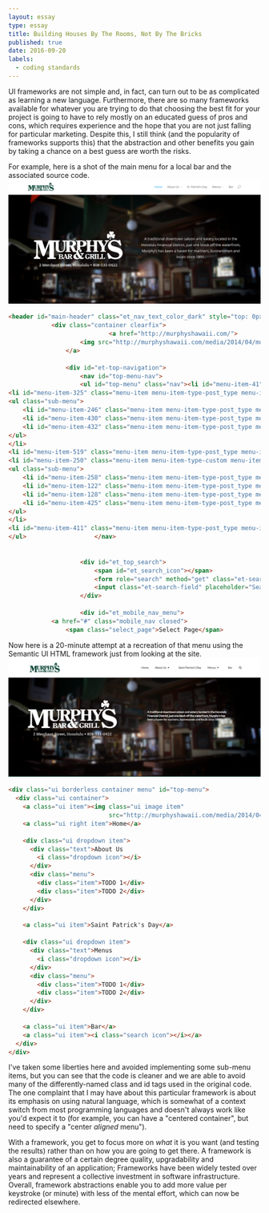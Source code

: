 ```yaml
---
layout: essay
type: essay
title: Building Houses By The Rooms, Not By The Bricks
published: true
date: 2016-09-20
labels:
  - coding standards
---
```

UI frameworks are not simple and, in fact, can turn out to be as complicated as learning a new language. Furthermore, there are so many frameworks available for whatever you are trying to do that choosing the best fit for your project is going to have to rely mostly on an educated guess of pros and cons, which requires experience and the hope that you are not just falling for particular marketing. Despite this, I still think (and the popularity of frameworks supports this) that the abstraction and other benefits you gain by taking a chance on a best guess are worth the risks.


For example, here is a shot of the main menu for a local bar and the associated source code.
<img class="ui big centered image" src="../images/murphysbar_real.png">

``` html
<header id="main-header" class="et_nav_text_color_dark" style="top: 0px;">
			<div class="container clearfix">
							<a href="http://murphyshawaii.com/">
					<img src="http://murphyshawaii.com/media/2014/04/murphyshawaii.png" alt="Murphy’s Bar and Grill" id="logo">
				</a>

				<div id="et-top-navigation">
					<nav id="top-menu-nav">
					<ul id="top-menu" class="nav"><li id="menu-item-41" class="menu-item menu-item-type-post_type menu-item-object-page current-menu-item page_item page-item-20 current_page_item menu-item-41"><a href="http://murphyshawaii.com/">Home</a></li>
<li id="menu-item-325" class="menu-item menu-item-type-post_type menu-item-object-page menu-item-has-children menu-item-325"><a href="http://murphyshawaii.com/about-us/">About Us</a>
<ul class="sub-menu">
	<li id="menu-item-246" class="menu-item menu-item-type-post_type menu-item-object-page menu-item-246"><a href="http://murphyshawaii.com/welcome/getting-hereparking/">Getting Here/Parking</a></li>
	<li id="menu-item-430" class="menu-item menu-item-type-post_type menu-item-object-page menu-item-430"><a href="http://murphyshawaii.com/catering-and-private-events/">Catering and Private Events</a></li>
	<li id="menu-item-432" class="menu-item menu-item-type-post_type menu-item-object-page menu-item-432"><a href="http://murphyshawaii.com/upcoming-events/">Upcoming Events</a></li>
</ul>
</li>
<li id="menu-item-519" class="menu-item menu-item-type-post_type menu-item-object-page menu-item-519"><a href="http://murphyshawaii.com/st-patricks-day/">St. Patrick’s Day</a></li>
<li id="menu-item-250" class="menu-item menu-item-type-custom menu-item-object-custom menu-item-has-children menu-item-250"><a>Menus</a>
<ul class="sub-menu">
	<li id="menu-item-258" class="menu-item menu-item-type-post_type menu-item-object-page menu-item-258"><a href="http://murphyshawaii.com/weekly-specials/">Weekly Specials</a></li>
	<li id="menu-item-122" class="menu-item menu-item-type-post_type menu-item-object-page menu-item-122"><a href="http://murphyshawaii.com/lunch-menu/">Lunch Menu</a></li>
	<li id="menu-item-128" class="menu-item menu-item-type-post_type menu-item-object-page menu-item-128"><a href="http://murphyshawaii.com/dinner-menu/">Dinner Menu</a></li>
	<li id="menu-item-425" class="menu-item menu-item-type-post_type menu-item-object-page menu-item-425"><a href="http://murphyshawaii.com/desserts/">Desserts</a></li>
</ul>
</li>
<li id="menu-item-411" class="menu-item menu-item-type-post_type menu-item-object-page menu-item-411"><a href="http://murphyshawaii.com/bar/">Bar</a></li>
</ul>					</nav>

					
					<div id="et_top_search">
						<span id="et_search_icon"></span>
						<form role="search" method="get" class="et-search-form et-hidden" action="http://murphyshawaii.com/">
						<input class="et-search-field" placeholder="Search …" value="" name="s" title="Search for:" type="search">						</form>
					</div>
					
					<div id="et_mobile_nav_menu">
			<a href="#" class="mobile_nav closed">
				<span class="select_page">Select Page</span>

```
Now here is a 20-minute attempt at a recreation of that menu using the Semantic UI HTML framework just from looking at the site.
<img class="ui big centered image" src="../images/murphysbar_fake.png">

``` html
<div class="ui borderless container menu" id="top-menu">
  <div class="ui container">
    <a class="ui item"><img class="ui image item"
                            src="http://murphyshawaii.com/media/2014/04/murphyshawaii.png"></a>
    <a class="ui right item">Home</a>

    <div class="ui dropdown item">
      <div class="text">About Us
        <i class="dropdown icon"></i>
      </div>
      <div class="menu">
        <div class="item">TODO 1</div>
        <div class="item">TODO 2</div>
      </div>
    </div>

    <a class="ui item">Saint Patrick's Day</a>

    <div class="ui dropdown item">
      <div class="text">Menus
        <i class="dropdown icon"></i>
      </div>
      <div class="menu">
        <div class="item">TODO 1</div>
        <div class="item">TODO 2</div>
      </div>
    </div>

    <a class="ui item">Bar</a>
    <a class="ui item"><i class="search icon"></i></a>
  </div>
</div>
```
I've taken some liberties here and avoided implementing some sub-menu items, but you can see that the code is cleaner and we are able to avoid many of the differently-named class and id tags used in the original code. The one complaint that I may have about this particular framework is about its emphasis on using natural language, which is somewhat of a context switch from most programming languages and doesn't always work like you'd expect it to (for example, you can have a "centered container", but need to specify a "center *aligned* menu").

With a framework, you get to focus more on *what* it is you want (and testing the results) rather than on how you are going to get there. A framework is also a guarantee of a certain degree quality, upgradability and maintainability of an application; Frameworks have been widely tested over years and represent a collective investment in software infrastructure. Overall, framework abstractions enable you to add more value per keystroke (or minute) with less of the mental effort, which can now be redirected elsewhere.

